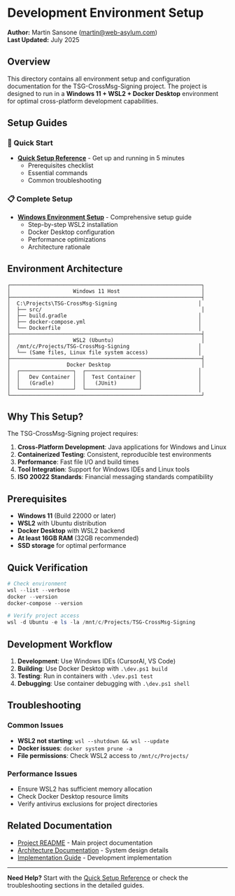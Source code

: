 # Development Environment Setup

**Author:** Martin Sansone (martin@web-asylum.com)  
**Last Updated:** July 2025

## Overview

This directory contains all environment setup and configuration documentation for the TSG-CrossMsg-Signing project. The project is designed to run in a **Windows 11 + WSL2 + Docker Desktop** environment for optimal cross-platform development capabilities.

## Setup Guides

### 🚀 Quick Start
- **[Quick Setup Reference](quick-setup-reference.md)** - Get up and running in 5 minutes
  - Prerequisites checklist
  - Essential commands
  - Common troubleshooting

### 📋 Complete Setup
- **[Windows Environment Setup](windows-environment-setup.md)** - Comprehensive setup guide
  - Step-by-step WSL2 installation
  - Docker Desktop configuration
  - Performance optimizations
  - Architecture rationale

## Environment Architecture

```
┌─────────────────────────────────────────────────────────────┐
│                    Windows 11 Host                          │
├─────────────────────────────────────────────────────────────┤
│  C:\Projects\TSG-CrossMsg-Signing                          │
│  ├── src/                                                   │
│  ├── build.gradle                                          │
│  ├── docker-compose.yml                                    │
│  └── Dockerfile                                            │
├─────────────────────────────────────────────────────────────┤
│                    WSL2 (Ubuntu)                            │
│  /mnt/c/Projects/TSG-CrossMsg-Signing                      │
│  └── (Same files, Linux file system access)                │
├─────────────────────────────────────────────────────────────┤
│                  Docker Desktop                             │
│  ┌─────────────────┐  ┌─────────────────┐                  │
│  │   Dev Container │  │  Test Container │                  │
│  │   (Gradle)      │  │   (JUnit)       │                  │
│  └─────────────────┘  └─────────────────┘                  │
└─────────────────────────────────────────────────────────────┘
```

## Why This Setup?

The TSG-CrossMsg-Signing project requires:

1. **Cross-Platform Development**: Java applications for Windows and Linux
2. **Containerized Testing**: Consistent, reproducible test environments
3. **Performance**: Fast file I/O and build times
4. **Tool Integration**: Support for Windows IDEs and Linux tools
5. **ISO 20022 Standards**: Financial messaging standards compatibility

## Prerequisites

- **Windows 11** (Build 22000 or later)
- **WSL2** with Ubuntu distribution
- **Docker Desktop** with WSL2 backend
- **At least 16GB RAM** (32GB recommended)
- **SSD storage** for optimal performance

## Quick Verification

```powershell
# Check environment
wsl --list --verbose
docker --version
docker-compose --version

# Verify project access
wsl -d Ubuntu -e ls -la /mnt/c/Projects/TSG-CrossMsg-Signing
```

## Development Workflow

1. **Development**: Use Windows IDEs (CursorAI, VS Code)
2. **Building**: Use Docker Desktop with `.\dev.ps1 build`
3. **Testing**: Run in containers with `.\dev.ps1 test`
4. **Debugging**: Use container debugging with `.\dev.ps1 shell`

## Troubleshooting

### Common Issues
- **WSL2 not starting**: `wsl --shutdown && wsl --update`
- **Docker issues**: `docker system prune -a`
- **File permissions**: Check WSL2 access to `/mnt/c/Projects/`

### Performance Issues
- Ensure WSL2 has sufficient memory allocation
- Check Docker Desktop resource limits
- Verify antivirus exclusions for project directories

## Related Documentation

- [Project README](../../README.md) - Main project documentation
- [Architecture Documentation](../architecture/system-design.md) - System design details
- [Implementation Guide](../implementation/README.md) - Development implementation

---

**Need Help?** Start with the [Quick Setup Reference](quick-setup-reference.md) or check the troubleshooting sections in the detailed guides. 